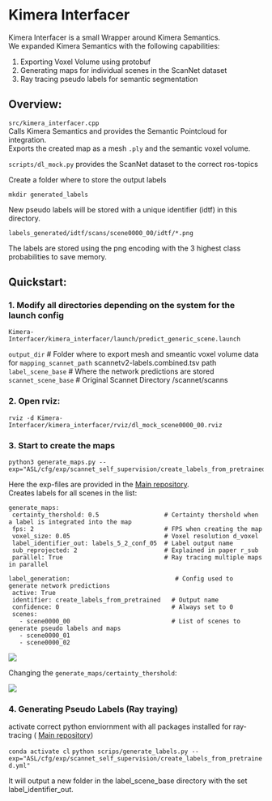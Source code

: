 # Kimera Interfacer
 
Kimera Interfacer is a small Wrapper around Kimera Semantics.  
We expanded Kimera Semantics with the following capabilities:
 
1. Exporting Voxel Volume using protobuf
2. Generating maps for individual scenes in the ScanNet dataset
3. Ray tracing pseudo labels for semantic segmentation
 
## Overview:
 
```src/kimera_interfacer.cpp```  
Calls Kimera Semantics and provides the Semantic Pointcloud for integration.  
Exports the created map as a mesh ```.ply``` and the semantic voxel volume.
 
```scripts/dl_mock.py``` provides the ScanNet dataset to the correct ros-topics
 
 Create a folder where to store the output labels 
 
 ```
 mkdir generated_labels
 ```
 New pseudo labels will be stored with a unique identifier (idtf) in this directory.
 
```
labels_generated/idtf/scans/scene0000_00/idtf/*.png
```

The labels are stored using the png encoding with the 3 highest class probabilities to save memory. 

 
 
 
## Quickstart:
### 1. Modify all directories depending on the system for the launch config
```
Kimera-Interfacer/kimera_interfacer/launch/predict_generic_scene.launch
```
```output_dir``` # Folder where to export mesh and smeantic voxel volume data for
```mapping_scannet_path``` scannetv2-labels.combined.tsv path
```label_scene_base``` # Where the network predictions are stored
```scannet_scene_base``` # Original Scannet Directory /scannet/scanns
 
### 2. Open rviz:
```
rviz -d Kimera-Interfacer/kimera_interfacer/rviz/dl_mock_scene0000_00.rviz
```
 
### 3. Start to create the maps
```
python3 generate_maps.py --exp="ASL/cfg/exp/scannet_self_supervision/create_labels_from_pretrained.yml"
```
 
Here the exp-files are provided in the [Main repository](https://github.com/JonasFrey96/ASL).  
Creates labels for all scenes in the list:
```
generate_maps:
 certainty_thershold: 0.5                  # Certainty thershold when a label is integrated into the map
 fps: 2                                    # FPS when creating the map
 voxel_size: 0.05                          # Voxel resolution d_voxel
 label_identifier_out: labels_5_2_conf_05  # Label output name
 sub_reprojected: 2                        # Explained in paper r_sub
 parallel: True                            # Ray tracing multiple maps in parallel
 
label_generation:                             # Config used to generate network predictions
 active: True
 identifier: create_labels_from_pretrained   # Output name
 confidence: 0                               # Always set to 0
 scenes:
   - scene0000_00                            # List of scenes to generate pseudo labels and maps
   - scene0000_01
   - scene0000_02
```
 
![](docs/create_map_result.gif)


Changing the ```generate_maps/certainty_thershold```:

![](docs/uncertainty-png)


### 4. Generating Pseudo Labels (Ray traying) 

activate correct python enviornment with all packages installed for ray-tracing ( [Main repository](https://github.com/JonasFrey96/ASL)) 

```conda activate cl```
```python scrips/generate_labels.py --exp="ASL/cfg/exp/scannet_self_supervision/create_labels_from_pretrained.yml" ```

It will output a new folder in the label_scene_base directory with the set label_identifier_out.